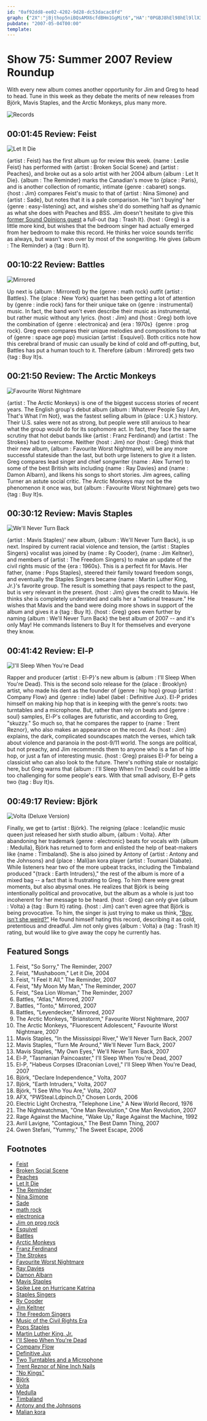 ```yaml
---
id: "0af92dd8-ee02-4202-9d28-dc53dacac8fd"
graph: {"2X":"jBjthop5niBQsAMX6cfdBHm1GgMit6","HA":"0PGBJ8hEl98hEl9llX368hEl9P1GC58hEl9BMIV18hEl9cbClq8hEl9GyxMw8hEl9DdUmt8hEl9oauc7GyxMwX6cfdDdUmtX6cfd97qipX6cfdBHm1GGyxMwBHm1GDdUmt97qipBHm1GBKBhNoauc7","10E":"2JJlaX0BPXBF2ciX0BPX1p46QX0BPXX0BPXds5gN1p46Qe2Rdb1p46QLzIjS1p46Qds5gN97qipX6cfd97qipBHm1G","1EC":"BL7dYyNANW2lyntBL7dYBL7dYsWpmF4KtHpBL7dYBC7y1yNANWBIyqAyNANW2lynt4KtHp2lyntqDdQf97qipX6cfd97qipBHm1G","1XI":"BHvXPMAJI4BHvXPBIdDC3TmBdBHvXP7Y5sTBHvXP3TmBdBFxuT3TmBd6w20HBIdDCTiA3p97qipX6cfd97qipBHm1G","2A5":"BFdJRVycyBBFdJRgMit6BHm1GgMit6BQsAMX6cfdBFdJRBQsAM"}
pubdate: "2007-05-04T00:00"
template: 
---
```






# Show 75: Summer 2007 Review Roundup

With every new album comes another opportunity for Jim and Greg to head to head. Tune in this week as they debate the merits of new releases from Björk, Mavis Staples, and the Arctic Monkeys, plus many more.

![Records](https://static.soundopinions.org/images/2010/vinyl%20records.jpg)



## 00:01:45 Review: Feist

![Let It Die](https://static.soundopinions.org/assets/75/2X0.jpg)

{artist : Feist} has the first album up for review this week. {name : Leslie Feist} has performed with {artist : Broken Social Scene} and {artist : Peaches}, and broke out as a solo artist with her 2004 album {album : Let It Die}. {album : The Reminder} marks the Canadian's move to {place : Paris}, and is another collection of romantic, intimate {genre : cabaret} songs. {host : Jim} compares Feist's music to that of {artist : Nina Simone} and {artist : Sade}, but notes that it is a pale comparison. He "isn't buying" her {genre : easy-listening} act, and wishes she'd do something half as dynamic as what she does with Peaches and BSS. Jim doesn't hesitate to give this [former Sound Opinions guest](/show/13/) a full-out {tag : Trash It}. {host : Greg} is a little more kind, but wishes that the bedroom singer had actually emerged from her bedroom to make this record. He thinks her voice sounds terrific as always, but wasn't won over by most of the songwriting. He gives {album : The Reminder} a {tag : Burn It}.



## 00:10:22 Review: Battles

![Mirrored](https://static.soundopinions.org/assets/75/HA0.jpg)

Up next is {album : Mirrored} by the {genre : math rock} outfit {artist : Battles}. The {place : New York} quartet has been getting a lot of attention by {genre : indie rock} fans for their unique take on {genre : instrumental} music. In fact, the band won't even describe their music as instrumental, but rather music without any lyrics. {host : Jim} and {host : Greg} both love the combination of {genre : electronica} and {era : 1970s}  {genre : prog rock}. Greg even compares their unique melodies and compositions to that of {genre : space age pop} musician {artist : Esquivel}. Both critics note how this cerebral brand of music can usually be kind of cold and off-putting, but, Battles has put a human touch to it. Therefore {album : Mirrored} gets two {tag : Buy It}s.



## 00:21:50 Review: The Arctic Monkeys

![Favourite Worst Nightmare](https://static.soundopinions.org/assets/75/10E0.jpg)

{artist : The Arctic Monkeys} is one of the biggest success stories of recent years. The English group's debut album {album : Whatever People Say I Am, That's What I'm Not}, was the fastest selling album in {place : U.K.} history. Their U.S. sales were not as strong, but people were still anxious to hear what the group would do for its sophomore act. In fact, they face the same scrutiny that hot debut bands like {artist : Franz Ferdinand} and {artist : The Strokes} had to overcome. Neither {host : Jim} nor {host : Greg} think that their new album, {album : Favourite Worst Nightmare}, will be any more successful stateside than the last, but both urge listeners to give it a listen. Greg compares lead singer and chief songwriter {name : Alex Turner} to some of the best British wits including {name : Ray Davies} and {name : Damon Albarn}, and likens his songs to short stories. Jim agrees, calling Turner an astute social critic. The Arctic Monkeys may not be the phenomenon it once was, but {album : Favourite Worst Nightmare} gets two {tag : Buy It}s.



## 00:30:12 Review: Mavis Staples

![We'll Never Turn Back](https://static.soundopinions.org/assets/75/1EC0.jpg)

{artist : Mavis Staples}' new album, {album : We'll Never Turn Back}, is up next. Inspired by current racial violence and tension, the {artist : Staples Singers} vocalist was joined by {name : Ry Cooder}, {name : Jim Keltner}, and members of {artist : The Freedom Singers} to make an update of the civil rights music of the {era : 1960s}. This is a perfect fit for Mavis. Her father, {name : Pops Staples}, steered their family toward freedom songs, and eventually the Staples Singers became {name : Martin Luther King, Jr.}'s favorite group. The result is something that pays respect to the past, but is very relevant in the present. {host : Jim} gives the credit to Mavis. He thinks she is completely underrated and calls her a "national treasure." He wishes that Mavis and the band were doing more shows in support of the album and gives it a {tag : Buy It}. {host : Greg} goes even further by naming {album : We'll Never Turn Back} the best album of 2007 -- and it's only May! He commands listeners to Buy It for themselves and everyone they know.



## 00:41:42 Review: El-P

![I'll Sleep When You're Dead](https://static.soundopinions.org/assets/75/1XI0.jpg)

Rapper and producer {artist : El-P}'s new album is {album : I'll Sleep When You're Dead}. This is the second solo release for the {place : Brooklyn} artist, who made his dent as the founder of {genre : hip hop} group {artist : Company Flow} and {genre : indie} label {label : Definitive Jux}. El-P prides himself on making hip hop that is in keeping with the genre's roots: two turntables and a microphone. But, rather than rely on beats and {genre : soul} samples, El-P's collages are futuristic, and according to Greg, "skuzzy." So much so, that he compares the rapper to {name : Trent Reznor}, who also makes an appearance on the record. As {host : Jim} explains, the dark, complicated soundscapes match the verses, which talk about violence and paranoia in the post-9/11 world. The songs are political, but not preachy, and Jim recommends them to anyone who is a fan of hip hop, or just a fan of interesting music. {host : Greg} praises El-P for being a classicist who can also look to the future. There's nothing stale or nostalgic here, but Greg warns that {album : I'll Sleep When I'm Dead} could be a little too challenging for some people's ears. With that small advisory, El-P gets two {tag : Buy It}s.



## 00:49:17 Review: Björk

![Volta (Deluxe Version)](https://static.soundopinions.org/assets/75/2A50.jpg)

Finally, we get to {artist : Björk}. The reigning {place : Iceland}ic music queen just released her sixth studio album, {album : Volta}. After abandoning her trademark {genre : electronic} beats for vocals with {album : Medulla}, Björk has returned to form and enlisted the help of beat-makers like {name : Timbaland}. She is also joined by Antony of {artist : Antony and the Johnsons} and {place : Mali}an kora player {artist : Toumani Diabate}. While listeners hear two of the more upbeat tracks, including the Timbaland produced "{track : Earth Intruders}," the rest of the album is more of a mixed bag -- a fact that is frustrating to Greg. To him there were great moments, but also abysmal ones. He realizes that Björk is being intentionally political and provocative, but the album as a whole is just too incoherent for her message to be heard. {host : Greg} can only give {album : Volta} a {tag : Burn It} rating. {host : Jim} can't even agree that Björk is being provocative. To him, the singer is just trying to make us think, ["Boy, isn't she weird?"](http://image.guardian.co.uk/sys-images/Film/Pix/pictures/2001/03/26/bjork.gif) He found himself hating this record, describing it as cold, pretentious and dreadful. Jim not only gives {album : Volta} a {tag : Trash It} rating, but would like to give away the copy he currently has.



## Featured Songs

1. Feist, "So Sorry," The Reminder, 2007
2. Feist, "Mushaboom," Let it Die, 2004
3. Feist, "I Feel It All," The Reminder, 2007
4. Feist, "My Moon My Man," The Reminder, 2007
5. Feist, "Sea Lion Woman," The Reminder, 2007
6. Battles, "Atlas," Mirrored, 2007
7. Battles, "Tonto," Mirrored, 2007
8. Battles, "Leyendecker," Mirrored, 2007
9. The Arctic Monkeys, "Brianstorm," Favourite Worst Nightmare, 2007
10. The Arctic Monkeys, "Fluorescent Adolescent," Favourite Worst Nightmare, 2007
11. Mavis Staples, "In the Mississippi River," We'll Never Turn Back, 2007
12. Mavis Staples, "Turn Me Around," We'll Never Turn Back, 2007
13. Mavis Staples, "My Own Eyes," We'll Never Turn Back, 2007
14. El-P, "Tasmanian Paincoaster," I'll Sleep When You're Dead, 2007
15. El-P, "Habeus Corpses (Draconian Love)," I'll Sleep When You're Dead, 2007
16. Björk, "Declare Independence," Volta, 2007
17. Björk, "Earth Intruders," Volta, 2007
18. Björk, "I See Who You Are," Volta, 2007
19. AFX, "PWSteal.Ldpinch.D," Chosen Lords, 2006
20. Electric Light Orchestra, "Telephone Line," A New World Record, 1976
21. The Nightwatchman, "One Man Revolution," One Man Revolution, 2007
22. Rage Against the Machine, "Wake Up," Rage Against the Machine, 1992
23. Avril Lavigne, "Contagious," The Best Damn Thing, 2007
24. Gwen Stefani, "Yummy," The Sweet Escape, 2006



## Footnotes

- [Feist](http://www.listentofeist.com/)
- [Broken Social Scene](http://www.arts-crafts.ca/bss/)
- [Peaches](http://www.peachesrocks.com/)
- [Let It Die](http://www.amazon.com/Let-Die-Feist/dp/B000287Y04)
- [The Reminder](http://www.metacritic.com/music/artists/feist/reminder?q=feist)
- [Nina Simone](http://www.ninasimone.com/)
- [Sade](http://www.sade.com/)
- [math rock](http://en.wikipedia.org/wiki/Math_rock)
- [electronica](http://en.wikipedia.org/wiki/Electronica)
- [Jim on prog rock](http://www.jimdero.com/OtherWritings/Other%20Prog.htm)
- [Esquivel](http://www.allmusic.com/cg/amg.dll?P=amg&sql=esquivel&x=0&y=0&opt1=1&sourceid=mozilla-search)
- [Battles](http://en.wikipedia.org/wiki/Battles)
- [Arctic Monkeys](http://www.arcticmonkeys.com/)
- [Franz Ferdinand](http://www.franzferdinand.co.uk/)
- [The Strokes](http://www.thestrokes.com/)
- [Favourite Worst Nightmare](http://www.amazon.com/Favourite-Worst-Nightmare-Arctic-Monkeys/dp/B000NQR7NO)
- [Ray Davies](http://www.raydavies.com/)
- [Damon Albarn](http://www.allmusic.com/cg/amg.dll?P=amg&sql=damon+albarn&x=0&y=0&opt1=1&sourceid=mozilla-search)
- [Mavis Staples](http://www.mavisstaples.com/)
- [Spike Lee on Hurricane Katrina](http://www.nytimes.com/2006/08/03/arts/television/03leve.html?ex=1312257600&en=f32bd3505694855f&ei=5088&partner=rssnyt&emc=rss)
- [Staples Singers](http://www.allmusic.com/cg/amg.dll?P=amg&sql=staples+singers&x=0&y=0&opt1=1&sourceid=mozilla-search)
- [Ry Cooder](http://www.wim-wenders.com/bio/ry_cooder_bio.htm)
- [Jim Keltner](http://www.drummerworld.com/drummers/Jim_Keltner.html)
- [The Freedom Singers](http://www.pbs.org/americanrootsmusic/pbs_arm_saa_freedomsingers.html)
- [Music of the Civil Rights Era](http://www.pbs.org/independentlens/strangefruit/civilrights.html)
- [Pops Staples](http://www.popsstaples.com/pages/1/index.htm)
- [Martin Luther King, Jr.](http://www.thekingcenter.org/)
- [I'll Sleep When You're Dead](http://www.metacritic.com/music/artists/elp/illsleepwhenyouredead)
- [Company Flow](http://www.allmusic.com/cg/amg.dll?P=amg&sql=company+flow&x=0&y=0&opt1=1&sourceid=mozilla-search)
- [Definitive Jux](http://en.wikipedia.org/wiki/Definitive_Jux)
- [Two Turntables and a Microphone](http://en.wikipedia.org/wiki/Two_turntables_and_a_microphone)
- [Trent Reznor of Nine Inch Nails](http://www.nin.com/)
- ["No Kings"](http://lyrics.astraweb.com/display/968/elp..ill_sleep_when_youre_dead..no_kings.html)
- [Björk](http://www.bjork.com/)
- [Volta](http://www.amazon.com/Volta-Bj%c3%b6rk/dp/B000NVIXFA)
- [Medulla](http://www.metacritic.com/music/artists/bjork/medulla?q=medulla)
- [Timbaland](http://www.timbalandmusic.com/)
- [Antony and the Johnsons](http://news.bbc.co.uk/2/hi/entertainment/4217140.stm)
- [Malian kora](http://www.coraconnection.com/pages/WhatisKora.html)